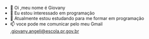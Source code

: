 - 👋 Oi ,meu nome é Giovany 
- 👀 Eu estou interessado em programação
- 🌱 Atualmente estou estudando para me formar em programação
- 📫 voce pode  me comunicar pelo meu Gmail ,giovany.angeli@escola.pr.gov.br
<!---
GiovanyEmanuel0812/GiovanyEmanuel0812 is a ✨ special ✨ repository because its `README.md` (this file) appears on your GitHub profile.
You can click the Preview link to take a look at your changes.
--->
